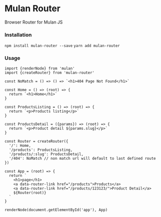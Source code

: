 # Mulan Router
Browser Router for Mulan JS

### Installation
```npm install mulan-router --save```
```yarn add mulan-router```

### Usage
```
import {renderNode} from 'mulan'
import {createRouter} from 'mulan-router'

const NoMatch = () => () => `<h1>404 Page Not Found</h1>`

const Home = () => (root) => {
  return `<h1>Home</h1>`
}

const ProductsListing = () => (root) => {
  return `<p>Products listing</p>`
}

const ProductsDetail = ({params}) => (root) => {
  return `<p>Product detail ${params.slug}</p>`
}

const Router = createRouter({
  '/': Home,
  '/products': ProductsListing,
  '/products/:slug': ProductsDetail,
  '/404': NoMatch // non match url will default to last defined route
})

const App = (root) => {
  return `
    <h1>page</h1>
    <a data-router-link href="/products">Products</a>
    <a data-router-link href="/products/123123/">Product Detail</a>
    ${Router(root)}
  `
}

renderNode(document.getElementById('app'), App)
```